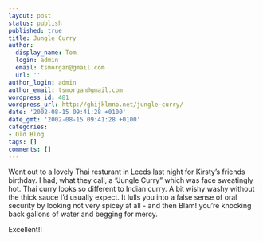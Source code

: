 ```yaml
---
layout: post
status: publish
published: true
title: Jungle Curry
author:
  display_name: Tom
  login: admin
  email: tsmorgan@gmail.com
  url: ''
author_login: admin
author_email: tsmorgan@gmail.com
wordpress_id: 481
wordpress_url: http://ghijklmno.net/jungle-curry/
date: '2002-08-15 09:41:28 +0100'
date_gmt: '2002-08-15 09:41:28 +0100'
categories:
- Old Blog
tags: []
comments: []
---
```

<p>Went out to a lovely Thai resturant in Leeds last night for Kirsty&#8217;s friends birthday. I had, what they call, a &#8220;Jungle Curry&#8221; which was face sweatingly hot. Thai curry looks so different to Indian curry. A bit wishy washy without the thick sauce I&#8217;d usually expect. It lulls you into a false sense of oral security by looking not very spicey at all - and then Blam! you&#8217;re knocking back gallons of water and begging for mercy.</p>

<p>Excellent!!</p>


